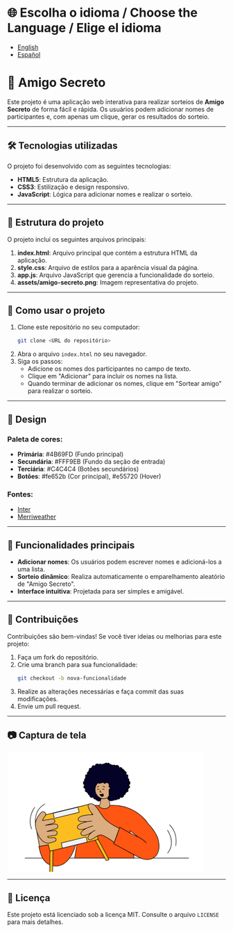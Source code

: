 # 🌐 Escolha o idioma / Choose the Language / Elige el idioma

- [English](README_EN.md)
- [Español](README_ES.md)


# 🎁 Amigo Secreto

Este projeto é uma aplicação web interativa para realizar sorteios de **Amigo Secreto** de forma fácil e rápida. Os usuários podem adicionar nomes de participantes e, com apenas um clique, gerar os resultados do sorteio.

---

## 🛠️ Tecnologias utilizadas

O projeto foi desenvolvido com as seguintes tecnologias:

- **HTML5**: Estrutura da aplicação.
- **CSS3**: Estilização e design responsivo.
- **JavaScript**: Lógica para adicionar nomes e realizar o sorteio.

---

## 📂 Estrutura do projeto

O projeto inclui os seguintes arquivos principais:

1. **index.html**: Arquivo principal que contém a estrutura HTML da aplicação.
2. **style.css**: Arquivo de estilos para a aparência visual da página.
3. **app.js**: Arquivo JavaScript que gerencia a funcionalidade do sorteio.
4. **assets/amigo-secreto.png**: Imagem representativa do projeto.

---

## 🚀 Como usar o projeto

1. Clone este repositório no seu computador:
   ```bash
   git clone <URL do repositório>
   ```
2. Abra o arquivo `index.html` no seu navegador.
3. Siga os passos:
   - Adicione os nomes dos participantes no campo de texto.
   - Clique em "Adicionar" para incluir os nomes na lista.
   - Quando terminar de adicionar os nomes, clique em "Sortear amigo" para realizar o sorteio.

---

## 🎨 Design

### Paleta de cores:
- **Primária**: #4B69FD (Fundo principal)
- **Secundária**: #FFF9EB (Fundo da seção de entrada)
- **Terciária**: #C4C4C4 (Botões secundários)
- **Botões**: #fe652b (Cor principal), #e55720 (Hover)

### Fontes:
- [Inter](https://fonts.google.com/specimen/Inter)
- [Merriweather](https://fonts.google.com/specimen/Merriweather)

---

## 🔧 Funcionalidades principais

- **Adicionar nomes**: Os usuários podem escrever nomes e adicioná-los a uma lista.
- **Sorteio dinâmico**: Realiza automaticamente o emparelhamento aleatório de "Amigo Secreto".
- **Interface intuitiva**: Projetada para ser simples e amigável.

---

## 🤝 Contribuições

Contribuições são bem-vindas! Se você tiver ideias ou melhorias para este projeto:

1. Faça um fork do repositório.
2. Crie uma branch para sua funcionalidade:
   ```bash
   git checkout -b nova-funcionalidade
   ```
3. Realize as alterações necessárias e faça commit das suas modificações.
4. Envie um pull request.

---

## 📷 Captura de tela

![Amigo Secreto](assets/amigo-secreto.png)

---

## 📄 Licença

Este projeto está licenciado sob a licença MIT. Consulte o arquivo `LICENSE` para mais detalhes.

